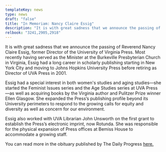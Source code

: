 ```yaml
---
templateKey: news
type: news
draft: "false"
title: "In Memoriam: Nancy Claire Essig"
description: "It is with great sadness that we announce the passing of Reverend Nancy Claire Essig, former Director of the University of Virginia Press. Most recently"
relbook: "3241,2905,2918"
---
```

It is with great sadness that we announce the passing of Reverend Nancy Claire Essig, former Director of the University of Virginia Press. Most recently having served as the Minister at the Burkeville Presbyterian Church in Virginia, Essig had a long career in scholarly publishing starting in New York City and moving to Johns Hopkins University Press before retiring as Director of UVA Press in 2001.

Essig had a special interest in both women's studies and aging studies—she started the Feminist Issues series and the Age Studies series at UVA Press—as well as acquiring books by the Virginia author and Pulitzer Prize winner Ellen Glasgow. She expanded the Press’s publishing profile beyond its University perimeters to respond to the growing calls for equity and diversity as well as concern for our environment.

Essig also worked with UVA Librarian John Unsworth on the first grant to establish the Press’s electronic imprint, now Rotunda. She was responsible for the physical expansion of Press offices at Bemiss House to accommodate a growing staff.

You can read more in the obituary published by The Daily Progress [here.](https://www.legacy.com/us/obituaries/dailyprogress/name/nancy-essig-obituary?pid=197018547)